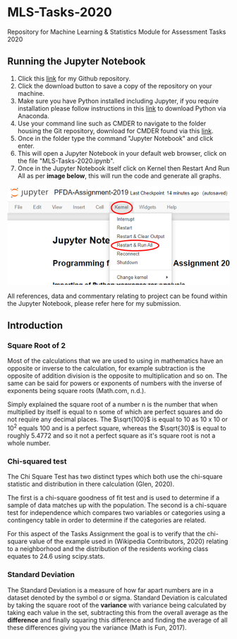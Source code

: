 # MLS-Tasks-2020
Repository for Machine Learning &amp; Statistics Module for Assessment Tasks 2020

## Running the Jupyter Notebook
1. Click this [link](https://github.com/Dowline1/MLS-Tasks-2020) for my Github repository.
2. Click the download button to save a copy of the repository on your machine.
3. Make sure you have Python installed including Jupyter, if you require installation please follow instructions in this [link](https://www.anaconda.com/distribution/) to download Python via Anaconda.
4. Use your command line such as CMDER to navigate to the folder housing the Git repository, download for CMDER found via this [link](https://cmder.net/).
5. Once in the folder type the command "Jupyter Notebook" and click enter.
6. This will open a Jupyter Notebook in your default web browser, click on the file "MLS-Tasks-2020.ipynb".
7. Once in the Jupyter Notebook itself click on Kernel then Restart And Run All as per **image below**, this will run the code and generate all graphs.

<img  src="Resources/Jupyter_Instructions.png">

All references, data and commentary relating to project can be found within the Jupyter Notebook, please refer here for my submission.

## Introduction
### Square Root of 2
Most of the calculations that we are used to using in mathematics have an opposite or inverse to the calculation, for example subtraction is the opposite of addition division is the opposite to multiplication and so on. The same can be said for powers or exponents of numbers with the inverse of exponents being square roots  (Math.com, n.d.).

Simply explained the square root of a number n is the number that when multiplied by itself is equal to n some of which are perfect squares and do not require any decimal places. The $\sqrt{100}$ is equal to 10 as 10 x 10 or $10^2$ equals 100 and is a perfect square, whereas the $\sqrt{30}$ is equal to roughly 5.4772 and so it not a perfect square as it's square root is not a whole number.

###  Chi-squared test
The Chi Square Test has two distinct types which both use the chi-square statistic and distribution in there calculation (Glen, 2020). 

The first is a chi-square goodness of fit test and is used to determine if a sample of data matches up with the population. The second is a chi-square test for independence which compares two variables or categories using a contingency table in order to determine if the categories are related.

For this aspect of the Tasks Assignment the goal is to verify that the chi-square value of the example used in (Wikipedia Contributors, 2020) relating to a neighborhood and the distribution of the residents working class equates to 24.6 using scipy.stats.

### Standard Deviation
The Standard Deviation is a measure of how far apart numbers are in a dataset denoted by the symbol σ or sigma. Standard Deviation is calculated by taking the square root of the **variance** with variance being calculated by taking each value in the set, subtracting this from the overall average as the **difference** and finally squaring this difference and finding the average of all these differences giving you the variance (Math is Fun, 2017).
